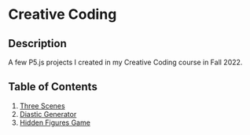 # Creative Coding 

## Description 
A few P5.js projects I created in my Creative Coding course in Fall 2022.

## Table of Contents 
   1. [Three Scenes](ThreeScenes/)
   2. [Diastic Generator](DiasticGenerator/)
   3. [Hidden Figures Game](HiddenFiguresGame/)


